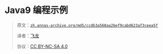 # Java9 编程示例

> 原文：[`zh.annas-archive.org/md5/ccdb3a568aa2bef9cabd623af3ceea5f`](https://zh.annas-archive.org/md5/ccdb3a568aa2bef9cabd623af3ceea5f)
> 
> 译者：[飞龙](https://github.com/wizardforcel)
> 
> 协议：[CC BY-NC-SA 4.0](http://creativecommons.org/licenses/by-nc-sa/4.0/)
